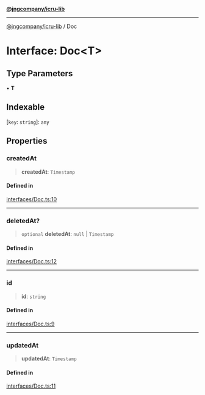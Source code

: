 [**@jngcompany/icru-lib**](../README.md)

***

[@jngcompany/icru-lib](../globals.md) / Doc

# Interface: Doc\<T\>

## Type Parameters

• **T**

## Indexable

 \[`key`: `string`\]: `any`

## Properties

### createdAt

> **createdAt**: `Timestamp`

#### Defined in

[interfaces/Doc.ts:10](https://github.com/jngcompany/icru-lib/blob/cee5a8006a4970de6269ef7414374f6c7339529e/src/interfaces/Doc.ts#L10)

***

### deletedAt?

> `optional` **deletedAt**: `null` \| `Timestamp`

#### Defined in

[interfaces/Doc.ts:12](https://github.com/jngcompany/icru-lib/blob/cee5a8006a4970de6269ef7414374f6c7339529e/src/interfaces/Doc.ts#L12)

***

### id

> **id**: `string`

#### Defined in

[interfaces/Doc.ts:9](https://github.com/jngcompany/icru-lib/blob/cee5a8006a4970de6269ef7414374f6c7339529e/src/interfaces/Doc.ts#L9)

***

### updatedAt

> **updatedAt**: `Timestamp`

#### Defined in

[interfaces/Doc.ts:11](https://github.com/jngcompany/icru-lib/blob/cee5a8006a4970de6269ef7414374f6c7339529e/src/interfaces/Doc.ts#L11)
